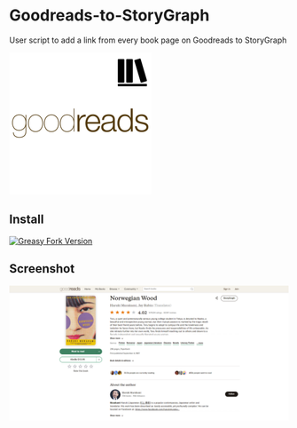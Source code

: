 # Goodreads-to-StoryGraph
User script to add a link from every book page on Goodreads to StoryGraph

<img src="icon.png" width="256" height="256">

## Install
<a href="https://greasyfork.org/en/scripts/480458-goodreads-to-storygraph"><img alt="Greasy Fork Version" src="https://img.shields.io/greasyfork/v/480458" ></a>

## Screenshot
<img src="Screenshot.png">

